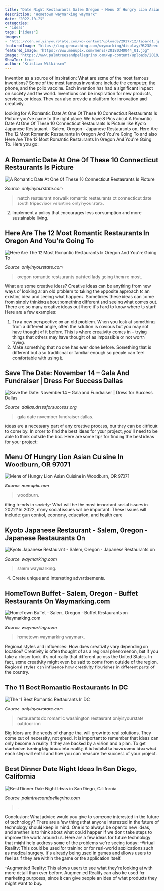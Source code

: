 ```yaml
---
title: "Date Night Restaurants Salem Oregon ~ Menu Of Hungry Lion Asian Cuisine In Woodburn, Or 97071"
description: "Hometown waymarking waymark"
date: "2022-10-25"
categories:
- "ideas"
tags: ["ideas"]
images:
- "http://cdn.onlyinyourstate.com/wp-content/uploads/2017/12/tabard1.jpg"
featuredImage: "https://img.geocaching.com/waymarking/display/93238eec-cc46-4b2e-8281-04e33dce6c02.JPG"
featured_image: "https://www.menupix.com/menus/20180340044_01.jpg"
image: "https://www.palmtreesandpellegrino.com/wp-content/uploads/2019/07/IMG_9244.jpg"
ShowToc: true
author: "Kristian Wilkinson"
---
```



Invention as a source of inspiration: What are some of the most famous inventions?
Some of the most famous inventions include the computer, the phone, and the polio vaccine. Each invention has had a significant impact on society and the world. Inventions can be inspiration for new products, services, or ideas. They can also provide a platform for innovation and creativity.

	

		
looking for A Romantic Date At One Of These 10 Connecticut Restaurants Is Picture you've came to the right place. We have 8 Pics about A Romantic Date At One Of These 10 Connecticut Restaurants Is Picture like Kyoto Japanese Restaurant - Salem, Oregon - Japanese Restaurants on, Here Are The 12 Most Romantic Restaurants In Oregon And You&#039;re Going To and also Here Are The 12 Most Romantic Restaurants In Oregon And You&#039;re Going To. Here you go:
		
    
## A Romantic Date At One Of These 10 Connecticut Restaurants Is Picture

<img loading=lazy src="http://cdn.onlyinyourstate.com/wp-content/uploads/2018/02/10321162_10152357828914589_7669267899300645390_o.jpg" onerror="this.onerror=null;this.src='https://tse2.mm.bing.net/th?id=OIP.pZp1OmsrePOZJjIl_QWbNQHaE7&amp;pid=15.1';" alt="A Romantic Date At One Of These 10 Connecticut Restaurants Is Picture">

_Source: onlyinyourstate.com_

>match restaurant norwalk romantic restaurants ct connecticut date south tripadvisor valentine onlyinyourstate. 

	

2. Implement a policy that encourages less consumption and more sustainable living. 

    
## Here Are The 12 Most Romantic Restaurants In Oregon And You&#039;re Going To

<img loading=lazy src="http://cdn.onlyinyourstate.com/wp-content/uploads/2016/07/1502575_10151746666956784_1576227693_n-700x933.jpg" onerror="this.onerror=null;this.src='https://tse4.mm.bing.net/th?id=OIP.9NFMGi66jxCzW2fgzLX6gAHaJ3&amp;pid=15.1';" alt="Here Are The 12 Most Romantic Restaurants In Oregon And You&#039;re Going To">

_Source: onlyinyourstate.com_

>oregon romantic restaurants painted lady going them re most. 

	

What are some creative ideas?
Creative ideas can be anything from new ways of looking at an old problem to taking the opposite approach to an existing idea and seeing what happens. Sometimes these ideas can come from simply thinking about something different and seeing what comes out. There are so many creative ideas out there it's hard to know where to start! Here are a few examples: 
1. Try a new perspective on an old problem. When you look at something from a different angle, often the solution is obvious but you may not have thought of it before. This is where creativity comes in – trying things that others may have thought of as impossible or not worth trying. 
2. Make something that no one has ever done before. Something that is different but also traditional or familiar enough so people can feel comfortable with using it.

    
## Save The Date: November 14 – Gala And Fundraiser | Dress For Success Dallas

<img loading=lazy src="https://dallas.dressforsuccess.org/wp-content/uploads/sites/13/2020/01/2020-Gala_Save-the-Date_4x6_-1-pdf.jpg" onerror="this.onerror=null;this.src='https://tse1.mm.bing.net/th?id=OIP.0lPQ-Dc6sFEVwDLvMrSx4QHaK5&amp;pid=15.1';" alt="Save the Date: November 14 – Gala and Fundraiser | Dress for Success Dallas">

_Source: dallas.dressforsuccess.org_

>gala date november fundraiser dallas. 

	

Ideas are a necessary part of any creative process, but they can be difficult to come by. In order to find the best ideas for your project, you'll need to be able to think outside the box. Here are some tips for finding the best ideas for your project: 

    
## Menu Of Hungry Lion Asian Cuisine In Woodburn, OR 97071

<img loading=lazy src="https://www.menupix.com/menus/20180340044_01.jpg" onerror="this.onerror=null;this.src='https://tse2.mm.bing.net/th?id=OIP.i859ChwBLBTF8al-gLtj8AHaJ4&amp;pid=15.1';" alt="Menu of Hungry Lion Asian Cuisine in Woodburn, OR 97071">

_Source: menupix.com_

>woodburn. 

	

ifting trends in society: What will be the most important social issues in 2022?
In 2022, many social issues will be important. These Issues will include: gun control, economy, education, and health care.

    
## Kyoto Japanese Restaurant - Salem, Oregon - Japanese Restaurants On

<img loading=lazy src="http://img.groundspeak.com/waymarking/adf7bbcb-cb84-4bf7-8616-e4e28487b2e5.jpg" onerror="this.onerror=null;this.src='https://tse4.mm.bing.net/th?id=OIP.FL5b7tod7CG4Sbawma4MFgHaB8&amp;pid=15.1';" alt="Kyoto Japanese Restaurant - Salem, Oregon - Japanese Restaurants on">

_Source: waymarking.com_

>salem waymarking. 

	

4. Create unique and interesting advertisements.

    
## HomeTown Buffet - Salem, Oregon - Buffet Restaurants On Waymarking.com

<img loading=lazy src="https://img.geocaching.com/waymarking/display/93238eec-cc46-4b2e-8281-04e33dce6c02.JPG" onerror="this.onerror=null;this.src='https://tse1.mm.bing.net/th?id=OIP.hReDAQogUBocPyaXi8oBHAHaFj&amp;pid=15.1';" alt="HomeTown Buffet - Salem, Oregon - Buffet Restaurants on Waymarking.com">

_Source: waymarking.com_

>hometown waymarking waymark. 

	

Regional styles and influences: How does creativity vary depending on location?
Creativity is often thought of as a regional phenomenon, but if you take a closer look, it’s not really that different across the United States. In fact, some creativity might even be said to come from outside of the region. Regional styles can influence how creativity flourishes in different parts of the country.

    
## The 11 Best Romantic Restaurants In DC

<img loading=lazy src="http://cdn.onlyinyourstate.com/wp-content/uploads/2017/12/tabard1.jpg" onerror="this.onerror=null;this.src='https://tse2.mm.bing.net/th?id=OIP.mTeCqBftAYno3BFKNGmRyQHaE2&amp;pid=15.1';" alt="The 11 Best Romantic Restaurants In DC">

_Source: onlyinyourstate.com_

>restaurants dc romantic washington restaurant onlyinyourstate outdoor inn. 

	

Big Ideas are the seeds of change that will grow into real solutions. They come out of necessity, not greed. It is important to remember that ideas can only become a reality if they are backed by a vision and a plan. To get started on turning big ideas into reality, it is helpful to have some idea what each step will entail and how you can measure the success of your project.

    
## Best Dinner Date Night Ideas In San Diego, California

<img loading=lazy src="https://www.palmtreesandpellegrino.com/wp-content/uploads/2019/07/IMG_9244.jpg" onerror="this.onerror=null;this.src='https://tse4.mm.bing.net/th?id=OIP.8Tq69GbdAmFwnWI6ydg2bQHaJ4&amp;pid=15.1';" alt="Best Dinner Date Night Ideas in San Diego, California">

_Source: palmtreesandpellegrino.com_

>. 

	

Conclusion: What advice would you give to someone interested in the future of technology?
There are a few things that anyone interested in the future of technology should keep in mind. One is to always be open to new ideas, and another is to think about what could happen if we don't take steps to improve the world around us. Here are a few ideas for future technology that might help address some of the problems we're seeing today: 
-Virtual Reality: This could be used for training or for real-world applications such as medical surgery. It's already being used in games and allows users to feel as if they are within the game or the application itself. 

-Augmented Reality: This allows users to see what they're looking at with more detail than ever before. Augmented Reality can also be used for marketing purposes, since it can give people an idea of what products they might want to buy.

